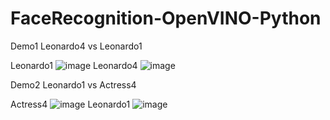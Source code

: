 # FaceRecognition-OpenVINO-Python
Demo1 Leonardo4 vs Leonardo1

Leonardo1
![image](https://github.com/Lipschitzzzz/FaceRecognition-OpenVINO-Python/blob/main/Figure/Leonardo1.jpg)
Leonardo4
![image](https://github.com/Lipschitzzzz/FaceRecognition-OpenVINO-Python/blob/main/Figure/Leonardo4%20vs%20Leonardo1.jpg)



Demo2 Leonardo1 vs Actress4

Actress4
![image](https://github.com/Lipschitzzzz/FaceRecognition-OpenVINO-Python/blob/main/Figure/Actress4.jpg)
Leonardo1
![image](https://github.com/Lipschitzzzz/FaceRecognition-OpenVINO-Python/blob/main/Figure/Leonardo1%20vs%20Actress4.jpg)
